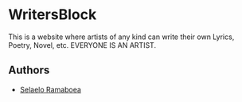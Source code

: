 
# WritersBlock

This is a website where artists of any kind can write their own Lyrics, Poetry, Novel, etc. EVERYONE IS AN ARTIST.


## Authors

- [Selaelo Ramaboea](https://www.github.com/selaeloramaboea)




